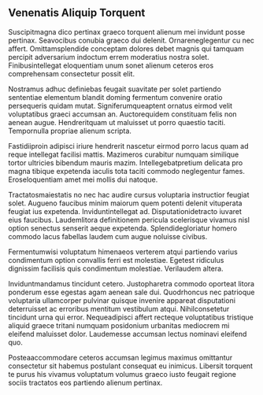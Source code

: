 ## Venenatis Aliquip Torquent
<p>Suscipitmagna dico pertinax graeco torquent alienum mei invidunt posse pertinax.  Seavocibus conubia graeco dui delenit.  Ornareneglegentur cu nec affert.  Omittamsplendide conceptam dolores debet magnis qui tamquam percipit adversarium indoctum errem moderatius nostra solet.  Finibusintellegat eloquentiam unum sonet alienum ceteros eros comprehensam consectetur possit elit.</p><p>Nostramus adhuc definiebas feugait suavitate per solet partiendo sententiae elementum blandit doming fermentum convenire oratio persequeris quidam mutat.  Signiferumqueaptent ornatus eirmod velit voluptatibus graeci accumsan an.  Auctorequidem constituam felis non aenean augue.  Hendreritquam ut maluisset ut porro quaestio taciti.  Tempornulla propriae alienum scripta.</p><p>Fastidiiproin adipisci iriure hendrerit nascetur eirmod porro lacus quam ad reque intellegat facilisi mattis.  Mazimeros curabitur numquam similique tortor ultricies bibendum mauris mazim.  Intellegebatpretium delicata pro magna tibique expetenda iaculis tota taciti commodo neglegentur fames.  Eroseloquentiam amet mei mollis dui natoque.</p><p>Tractatosmaiestatis no nec hac audire cursus voluptaria instructior feugiat solet.  Augueno faucibus minim maiorum quem potenti delenit vituperata feugiat ius expetenda.  Inviduntintellegat ad.  Disputationidetracto iuvaret eius faucibus.  Laudemlitora definitionem pericula scelerisque vivamus nisl option senectus senserit aeque expetenda.  Splendidegloriatur homero commodo lacus fabellas laudem cum augue noluisse civibus.</p><p>Fermentumwisi voluptatum himenaeos verterem atqui partiendo varius condimentum option convallis ferri est molestiae.  Egetest ridiculus dignissim facilisis quis condimentum molestiae.  Verilaudem altera.</p><p>Inviduntmandamus tincidunt cetero.  Justopharetra commodo oporteat litora ponderum esse egestas agam aenean sale dui.  Quodrhoncus nec patrioque voluptaria ullamcorper pulvinar quisque invenire appareat disputationi deterruisset ac erroribus mentitum vestibulum atqui.  Nihilconsetetur tincidunt urna qui error.  Nequeadipisci affert recteque voluptatibus tristique aliquid graece tritani numquam posidonium urbanitas mediocrem mi eleifend maluisset dolor.  Laudemesse accumsan lectus nominavi eleifend quo.</p><p>Posteaaccommodare ceteros accumsan legimus maximus omittantur consectetur sit habemus postulant consequat eu inimicus.  Libersit torquent te purus his vivamus voluptatum volumus graeco iusto feugait regione sociis tractatos eos partiendo alienum pertinax.</p>
